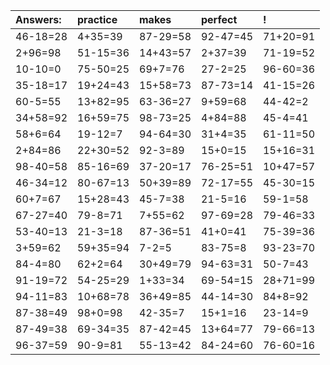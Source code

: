 | Answers: | practice | makes | perfect | ! |
| :--- | :--- | :--- | :--- | :--- |
| 46-18=28 | 4+35=39 | 87-29=58 | 92-47=45 | 71+20=91 | 
| 2+96=98 | 51-15=36 | 14+43=57 | 2+37=39 | 71-19=52 | 
| 10-10=0 | 75-50=25 | 69+7=76 | 27-2=25 | 96-60=36 | 
| 35-18=17 | 19+24=43 | 15+58=73 | 87-73=14 | 41-15=26 | 
| 60-5=55 | 13+82=95 | 63-36=27 | 9+59=68 | 44-42=2 | 
| 34+58=92 | 16+59=75 | 98-73=25 | 4+84=88 | 45-4=41 | 
| 58+6=64 | 19-12=7 | 94-64=30 | 31+4=35 | 61-11=50 | 
| 2+84=86 | 22+30=52 | 92-3=89 | 15+0=15 | 15+16=31 | 
| 98-40=58 | 85-16=69 | 37-20=17 | 76-25=51 | 10+47=57 | 
| 46-34=12 | 80-67=13 | 50+39=89 | 72-17=55 | 45-30=15 | 
| 60+7=67 | 15+28=43 | 45-7=38 | 21-5=16 | 59-1=58 | 
| 67-27=40 | 79-8=71 | 7+55=62 | 97-69=28 | 79-46=33 | 
| 53-40=13 | 21-3=18 | 87-36=51 | 41+0=41 | 75-39=36 | 
| 3+59=62 | 59+35=94 | 7-2=5 | 83-75=8 | 93-23=70 | 
| 84-4=80 | 62+2=64 | 30+49=79 | 94-63=31 | 50-7=43 | 
| 91-19=72 | 54-25=29 | 1+33=34 | 69-54=15 | 28+71=99 | 
| 94-11=83 | 10+68=78 | 36+49=85 | 44-14=30 | 84+8=92 | 
| 87-38=49 | 98+0=98 | 42-35=7 | 15+1=16 | 23-14=9 | 
| 87-49=38 | 69-34=35 | 87-42=45 | 13+64=77 | 79-66=13 | 
| 96-37=59 | 90-9=81 | 55-13=42 | 84-24=60 | 76-60=16 | 
